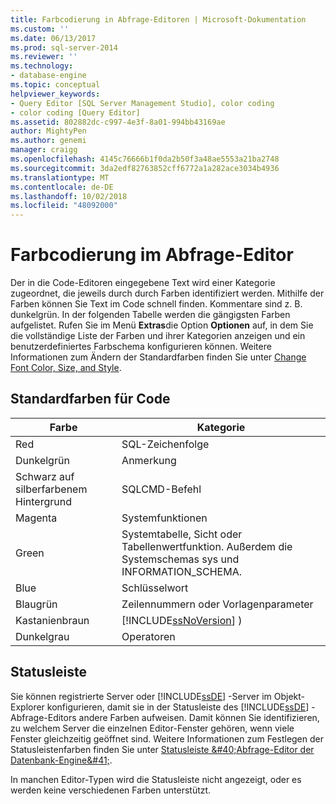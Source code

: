 ```yaml
---
title: Farbcodierung in Abfrage-Editoren | Microsoft-Dokumentation
ms.custom: ''
ms.date: 06/13/2017
ms.prod: sql-server-2014
ms.reviewer: ''
ms.technology:
- database-engine
ms.topic: conceptual
helpviewer_keywords:
- Query Editor [SQL Server Management Studio], color coding
- color coding [Query Editor]
ms.assetid: 802882dc-c997-4e3f-8a01-994bb43169ae
author: MightyPen
ms.author: genemi
manager: craigg
ms.openlocfilehash: 4145c76666b1f0da2b50f3a48ae5553a21ba2748
ms.sourcegitcommit: 3da2edf82763852cff6772a1a282ace3034b4936
ms.translationtype: MT
ms.contentlocale: de-DE
ms.lasthandoff: 10/02/2018
ms.locfileid: "48092000"
---
```

# <a name="color-coding-in-query-editors"></a>Farbcodierung im Abfrage-Editor
  Der in die Code-Editoren eingegebene Text wird einer Kategorie zugeordnet, die jeweils durch durch Farben identifiziert werden. Mithilfe der Farben können Sie Text im Code schnell finden. Kommentare sind z. B. dunkelgrün. In der folgenden Tabelle werden die gängigsten Farben aufgelistet. Rufen Sie im Menü **Extras**die Option **Optionen** auf, in dem Sie die vollständige Liste der Farben und ihrer Kategorien anzeigen und ein benutzerdefiniertes Farbschema konfigurieren können. Weitere Informationen zum Ändern der Standardfarben finden Sie unter [Change Font Color, Size, and Style](change-font-color-size-and-style.md).  
  
## <a name="default-code-colors"></a>Standardfarben für Code  
  
|Farbe|Kategorie|  
|-----------|--------------|  
|Red|SQL-Zeichenfolge|  
|Dunkelgrün|Anmerkung|  
|Schwarz auf silberfarbenem Hintergrund|SQLCMD-Befehl|  
|Magenta|Systemfunktionen|  
|Green|Systemtabelle, Sicht oder Tabellenwertfunktion. Außerdem die Systemschemas sys und INFORMATION_SCHEMA.|  
|Blue|Schlüsselwort|  
|Blaugrün|Zeilennummern oder Vorlagenparameter|  
|Kastanienbraun|[!INCLUDE[ssNoVersion](../../includes/ssnoversion-md.md)] )|  
|Dunkelgrau|Operatoren|  
  
## <a name="status-bar"></a>Statusleiste  
 Sie können registrierte Server oder [!INCLUDE[ssDE](../../includes/ssde-md.md)] -Server im Objekt-Explorer konfigurieren, damit sie in der Statusleiste des [!INCLUDE[ssDE](../../includes/ssde-md.md)] -Abfrage-Editors andere Farben aufweisen. Damit können Sie identifizieren, zu welchem Server die einzelnen Editor-Fenster gehören, wenn viele Fenster gleichzeitig geöffnet sind. Weitere Informationen zum Festlegen der Statusleistenfarben finden Sie unter [Statusleiste &amp;#40;Abfrage-Editor der Datenbank-Engine&amp;#41;](status-bar-database-engine-query-editor.md).  
  
 In manchen Editor-Typen wird die Statusleiste nicht angezeigt, oder es werden keine verschiedenen Farben unterstützt.  
  
  
